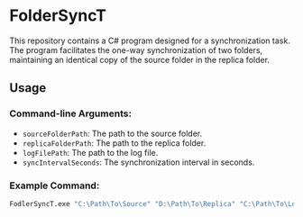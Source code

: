 # FolderSyncT

This repository contains a C# program designed for a synchronization task. The program facilitates the one-way synchronization of two folders, maintaining an identical copy of the source folder in the replica folder.

## Usage

### Command-line Arguments:

- `sourceFolderPath`: The path to the source folder.
- `replicaFolderPath`: The path to the replica folder.
- `logFilePath`: The path to the log file.
- `syncIntervalSeconds`: The synchronization interval in seconds.

### Example Command:

```bash
FodlerSyncT.exe "C:\Path\To\Source" "D:\Path\To\Replica" "C:\Path\To\Log" 60
